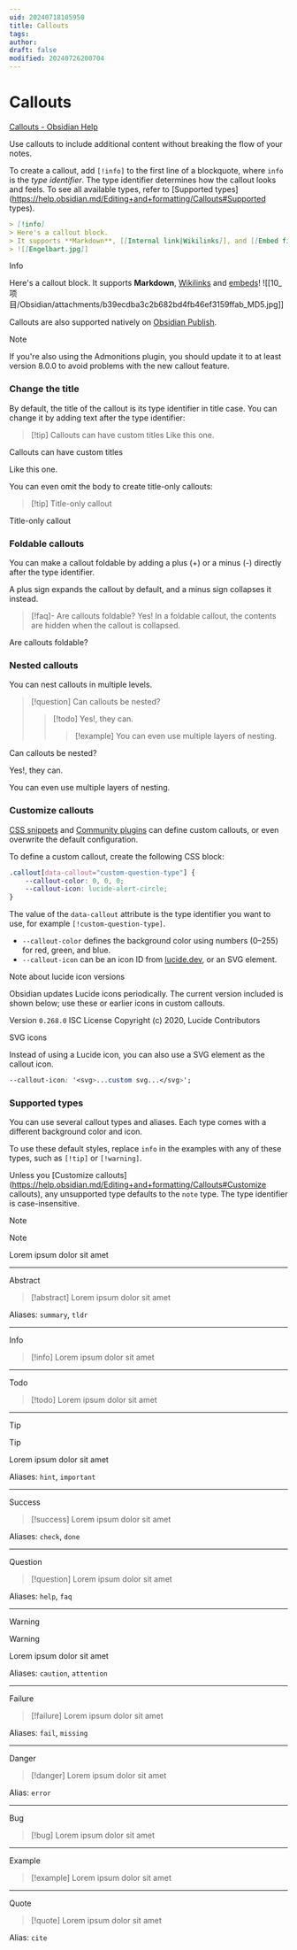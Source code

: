 ```yaml
---
uid: 20240718105950
title: Callouts
tags: 
author: 
draft: false
modified: 20240726200704
---
```


# Callouts

[Callouts - Obsidian Help](https://help.obsidian.md/Editing+and+formatting/Callouts)

Use callouts to include additional content without breaking the flow of your notes.

To create a callout, add `[!info]` to the first line of a blockquote, where `info` is the _type identifier_. The type identifier determines how the callout looks and feels. To see all available types, refer to [Supported types](<https://help.obsidian.md/Editing+and+formatting/Callouts#Supported> types).

```markdown
> [!info]
> Here's a callout block.
> It supports **Markdown**, [[Internal link|Wikilinks]], and [[Embed files|embeds]]!
> ![[Engelbart.jpg]]
```

Info

Here's a callout block.
It supports **Markdown**, [Wikilinks](https://help.obsidian.md/Linking+notes+and+files/Internal+links) and [embeds](https://help.obsidian.md/Linking+notes+and+files/Embed+files)!
![[10_项目/Obsidian/attachments/b39ecdba3c2b682bd4fb46ef3159ffab_MD5.jpg]]

Callouts are also supported natively on [Obsidian Publish](https://help.obsidian.md/Obsidian+Publish/Introduction+to+Obsidian+Publish).

Note

If you're also using the Admonitions plugin, you should update it to at least version 8.0.0 to avoid problems with the new callout feature.

### Change the title

By default, the title of the callout is its type identifier in title case. You can change it by adding text after the type identifier:

> [!tip] Callouts can have custom titles
> Like this one.

Callouts can have custom titles

Like this one.

You can even omit the body to create title-only callouts:

> [!tip] Title-only callout

Title-only callout

### Foldable callouts

You can make a callout foldable by adding a plus (+) or a minus (-) directly after the type identifier.

A plus sign expands the callout by default, and a minus sign collapses it instead.

> [!faq]- Are callouts foldable?
> Yes! In a foldable callout, the contents are hidden when the callout is collapsed.

Are callouts foldable?

### Nested callouts

You can nest callouts in multiple levels.

> [!question] Can callouts be nested?
>
> > [!todo] Yes!, they can.
> >
> > > [!example] You can even use multiple layers of nesting.

Can callouts be nested?

Yes!, they can.

You can even use multiple layers of nesting.

### Customize callouts

[CSS snippets](https://help.obsidian.md/Extending+Obsidian/CSS+snippets) and [Community plugins](https://help.obsidian.md/Extending+Obsidian/Community+plugins) can define custom callouts, or even overwrite the default configuration.

To define a custom callout, create the following CSS block:

```css
.callout[data-callout="custom-question-type"] {
    --callout-color: 0, 0, 0;
    --callout-icon: lucide-alert-circle;
}
```

The value of the `data-callout` attribute is the type identifier you want to use, for example `[!custom-question-type]`.

- `--callout-color` defines the background color using numbers (0–255) for red, green, and blue.
- `--callout-icon` can be an icon ID from [lucide.dev](https://lucide.dev), or an SVG element.

Note about lucide icon versions

Obsidian updates Lucide icons periodically. The current version included is shown below; use these or earlier icons in custom callouts.

Version `0.268.0`
ISC License
Copyright (c) 2020, Lucide Contributors

SVG icons

Instead of using a Lucide icon, you can also use a SVG element as the callout icon.

```css
--callout-icon: '<svg>...custom svg...</svg>';
```

### Supported types

You can use several callout types and aliases. Each type comes with a different background color and icon.

To use these default styles, replace `info` in the examples with any of these types, such as `[!tip]` or `[!warning]`.

Unless you [Customize callouts](<https://help.obsidian.md/Editing+and+formatting/Callouts#Customize> callouts), any unsupported type defaults to the `note` type. The type identifier is case-insensitive.

Note

> [!note]
> Lorem ipsum dolor sit amet

---

Abstract

> [!abstract]
> Lorem ipsum dolor sit amet

Aliases: `summary`, `tldr`

---

Info

> [!info]
> Lorem ipsum dolor sit amet

---

Todo

> [!todo]
> Lorem ipsum dolor sit amet

---

Tip

> [!tip]
> Lorem ipsum dolor sit amet

Aliases: `hint`, `important`

---

Success

> [!success]
> Lorem ipsum dolor sit amet

Aliases: `check`, `done`

---

Question

> [!question]
> Lorem ipsum dolor sit amet

Aliases: `help`, `faq`

---

Warning

> [!warning]
> Lorem ipsum dolor sit amet

Aliases: `caution`, `attention`

---

Failure

> [!failure]
> Lorem ipsum dolor sit amet

Aliases: `fail`, `missing`

---

Danger

> [!danger]
> Lorem ipsum dolor sit amet

Alias: `error`

---

Bug

> [!bug]
> Lorem ipsum dolor sit amet

---

Example

> [!example]
> Lorem ipsum dolor sit amet

---

Quote

> [!quote]
> Lorem ipsum dolor sit amet

Alias: `cite`